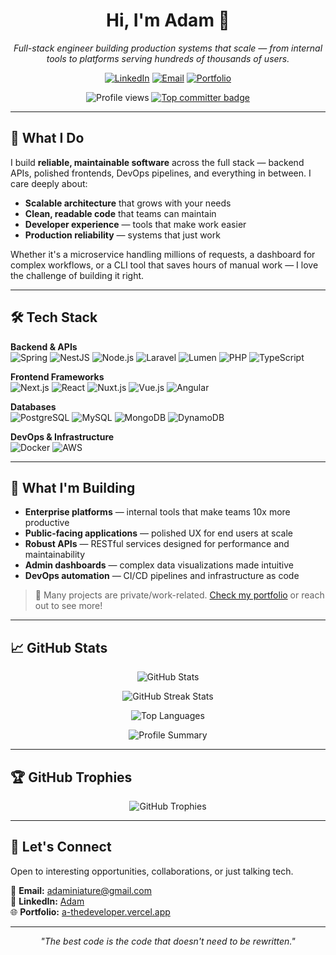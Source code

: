 <h1 align="center">Hi, I'm Adam 👋</h1>

<p align="center">
  <em>Full-stack engineer building production systems that scale — from internal tools to platforms serving hundreds of thousands of users.</em>
</p>

<p align="center">
  <a href="https://www.linkedin.com/in/ros-sopheak-adam-46ba5723a" target="_blank"><img alt="LinkedIn" src="https://img.shields.io/badge/LinkedIn-blue?logo=linkedin&style=for-the-badge" /></a>
  <a href="mailto:adaminiature@gmail.com"><img alt="Email" src="https://img.shields.io/badge/Email-D14836?style=for-the-badge&logo=gmail&logoColor=white" /></a>
  <a href="https://a-thedeveloper.vercel.app" target="_blank"><img alt="Portfolio" src="https://img.shields.io/badge/Portfolio-Visit-%23007acc?style=for-the-badge&logo=vercel" /></a>
</p>

<p align="center">
  <img src="https://komarev.com/ghpvc/?username=adamreaksmey" alt="Profile views" />
  <a href="https://user-badge.committers.top/cambodia_private/adamreaksmey"><img src="https://user-badge.committers.top/cambodia_private/adamreaksmey.svg" alt="Top committer badge" /></a>
</p>

---

## 🎯 What I Do

I build **reliable, maintainable software** across the full stack — backend APIs, polished frontends, DevOps pipelines, and everything in between. I care deeply about:

- **Scalable architecture** that grows with your needs
- **Clean, readable code** that teams can maintain
- **Developer experience** — tools that make work easier
- **Production reliability** — systems that just work

Whether it's a microservice handling millions of requests, a dashboard for complex workflows, or a CLI tool that saves hours of manual work — I love the challenge of building it right.

---

## 🛠 Tech Stack

**Backend & APIs**  
![Spring](https://img.shields.io/badge/Spring-6DB33F?style=flat-square&logo=spring&logoColor=white)
![NestJS](https://img.shields.io/badge/NestJS-E0234E?style=flat-square&logo=nestjs&logoColor=white)
![Node.js](https://img.shields.io/badge/Node.js-339933?style=flat-square&logo=node.js&logoColor=white)
![Laravel](https://img.shields.io/badge/Laravel-FF2D20?style=flat-square&logo=laravel&logoColor=white)
![Lumen](https://img.shields.io/badge/Lumen-E74430?style=flat-square&logo=lumen&logoColor=white)
![PHP](https://img.shields.io/badge/PHP-777BB4?style=flat-square&logo=php&logoColor=white)
![TypeScript](https://img.shields.io/badge/TypeScript-3178C6?style=flat-square&logo=typescript&logoColor=white)

**Frontend Frameworks**  
![Next.js](https://img.shields.io/badge/Next.js-000000?style=flat-square&logo=next.js&logoColor=white)
![React](https://img.shields.io/badge/React-61DAFB?style=flat-square&logo=react&logoColor=black)
![Nuxt.js](https://img.shields.io/badge/Nuxt.js-00DC82?style=flat-square&logo=nuxt.js&logoColor=white)
![Vue.js](https://img.shields.io/badge/Vue.js-4FC08D?style=flat-square&logo=vue.js&logoColor=white)
![Angular](https://img.shields.io/badge/Angular-DD0031?style=flat-square&logo=angular&logoColor=white)

**Databases**  
![PostgreSQL](https://img.shields.io/badge/PostgreSQL-336791?style=flat-square&logo=postgresql&logoColor=white)
![MySQL](https://img.shields.io/badge/MySQL-4479A1?style=flat-square&logo=mysql&logoColor=white)
![MongoDB](https://img.shields.io/badge/MongoDB-47A248?style=flat-square&logo=mongodb&logoColor=white)
![DynamoDB](https://img.shields.io/badge/DynamoDB-4053D6?style=flat-square&logo=amazon-dynamodb&logoColor=white)

**DevOps & Infrastructure**  
![Docker](https://img.shields.io/badge/Docker-2496ED?style=flat-square&logo=docker&logoColor=white)
![AWS](https://img.shields.io/badge/AWS-232F3E?style=flat-square&logo=amazon-aws&logoColor=white)

---

## 🚀 What I'm Building

- **Enterprise platforms** — internal tools that make teams 10x more productive
- **Public-facing applications** — polished UX for end users at scale
- **Robust APIs** — RESTful services designed for performance and maintainability
- **Admin dashboards** — complex data visualizations made intuitive
- **DevOps automation** — CI/CD pipelines and infrastructure as code

> 💼 Many projects are private/work-related. [Check my portfolio](https://a-thedeveloper.vercel.app) or reach out to see more!

---

## 📈 GitHub Stats

<p align="center">
  <img src="https://github-readme-stats.vercel.app/api?username=adamreaksmey&show_icons=true&theme=default&hide_border=true&include_all_commits=true" alt="GitHub Stats" />
</p>

<p align="center">
  <img src="https://github-readme-streak-stats.herokuapp.com/?user=adamreaksmey&theme=default&hide_border=true" alt="GitHub Streak Stats" />
</p>

<p align="center">
  <img src="https://github-readme-stats.vercel.app/api/top-langs/?username=adamreaksmey&layout=compact&theme=default&hide_border=true&langs_count=8" alt="Top Languages" />
</p>

<p align="center">
  <img src="https://github-profile-summary-cards.vercel.app/api/cards/profile-details?username=adamreaksmey&theme=default" alt="Profile Summary" />
</p>

---

## 🏆 GitHub Trophies

<p align="center">
  <img src="https://github-profile-trophy.vercel.app/?username=adamreaksmey&theme=flat&no-frame=true&row=1&column=7" alt="GitHub Trophies" />
</p>

---

## 💬 Let's Connect

Open to interesting opportunities, collaborations, or just talking tech.

📧 **Email:** [adaminiature@gmail.com](mailto:adaminiature@gmail.com)  
💼 **LinkedIn:** [Adam](https://www.linkedin.com/in/ros-sopheak-adam-46ba5723a)  
🌐 **Portfolio:** [a-thedeveloper.vercel.app](https://a-thedeveloper.vercel.app)

---

<p align="center">
  <em>"The best code is the code that doesn't need to be rewritten."</em>
</p>
